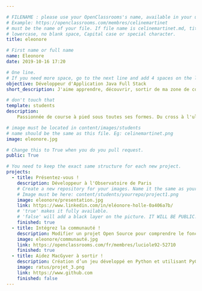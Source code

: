 ```yaml
---

# FILENAME : please use your OpenClassrooms's name, available in your url.
# Example: https://openclassrooms.com/membres/celinemartinet
# must be the name of your file. If file name is celinemartinet.md, title is celinemartinet.
# lowercase, no blank space, Capital case or special character.
title: eleonore

# First name or full name
name: Eleonore
date: 2019-10-16 17:20

# One line.
# If you need more space, go to the next line and add 4 spaces on the left, as in 'description'.
objective: Développeur d'Application Java Full Stack
short_description: J'aime apprendre, découvrir, sortir de ma zone de confort.

# don't touch that
template: students
description:
    Passionnée de course à pied sous toutes ses formes. Du cross à l'ultra, en nature ou sur route.

# image must be located in content/images/students
# name should be the same as this file. Eg: celinemartinet.png
image: eleonore.jpg

# Change this to True when you do you pull request.
public: True

# You need to keep the exact same structure for each new project.
projects:
  - title: Présentez-vous !
    description: Développeur à l'Observatoire de Paris
    # Create a new repository for your images. Name it the same as your nickname and profile picture.
    # Image must be here: content/students/yourrepo/project1.png
    image: eleonore/presentation.jpg
    link: https://www.linkedin.com/in/eléonore-holle-0a406a7b/
    # 'true' makes it fully available.
    # 'false' will add a black layer on the picture. IT WILL BE PUBLIC!
    finished: true
  - title: Intégrez la communauté !
    description: Modifier un projet Open Source pour comprendre le fonctionnement de Git, de Github et des pull requests. 
    image: eleonore/communauté.jpg
    link: https://openclassrooms.com/fr/membres/luciole92-52710
    finished: true
  - title: Aidez MacGyver à sortir !
    description: Création d’un jeu développé en Python et utilisant PyGame.
    image: ratus/projet_3.png
    link: https://www.github.com
    finished: false
---
```

